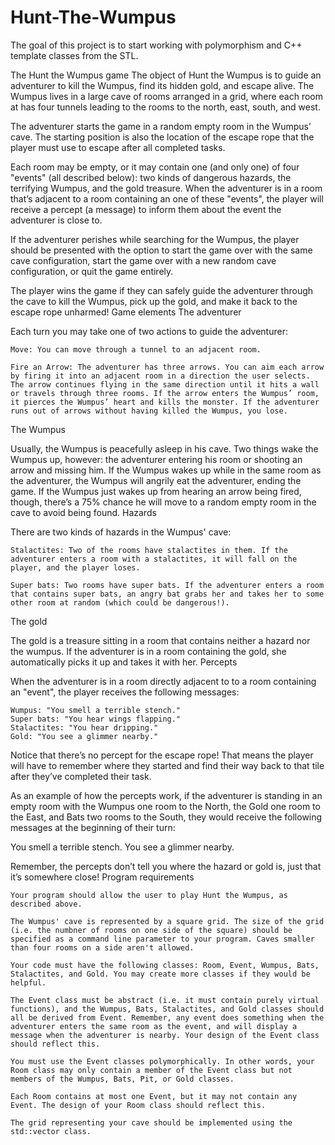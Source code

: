 # Hunt-The-Wumpus

The goal of this project is to start working with polymorphism and C++ template classes from the STL.

The Hunt the Wumpus game
The object of Hunt the Wumpus is to guide an adventurer to kill the Wumpus, find its hidden gold, and escape alive. The Wumpus lives in a large cave of rooms arranged in a grid, where each room at has four tunnels leading to the rooms to the north, east, south, and west.

The adventurer starts the game in a random empty room in the Wumpus’ cave. The starting position is also the location of the escape rope that the player must use to escape after all completed tasks.

Each room may be empty, or it may contain one (and only one) of four "events" (all described below): two kinds of dangerous hazards, the terrifying Wumpus, and the gold treasure. When the adventurer is in a room that’s adjacent to a room containing an one of these "events", the player will receive a percept (a message) to inform them about the event the adventurer is close to.

If the adventurer perishes while searching for the Wumpus, the player should be presented with the option to start the game over with the same cave configuration, start the game over with a new random cave configuration, or quit the game entirely.

The player wins the game if they can safely guide the adventurer through the cave to kill the Wumpus, pick up the gold, and make it back to the escape rope unharmed!
Game elements
The adventurer

Each turn you may take one of two actions to guide the adventurer:

    Move: You can move through a tunnel to an adjacent room.

    Fire an Arrow: The adventurer has three arrows. You can aim each arrow by firing it into an adjacent room in a direction the user selects. The arrow continues flying in the same direction until it hits a wall or travels through three rooms. If the arrow enters the Wumpus’ room, it pierces the Wumpus’ heart and kills the monster. If the adventurer runs out of arrows without having killed the Wumpus, you lose.

The Wumpus

Usually, the Wumpus is peacefully asleep in his cave. Two things wake the Wumpus up, however: the adventurer entering his room or shooting an arrow and missing him. If the Wumpus wakes up while in the same room as the adventurer, the Wumpus will angrily eat the adventurer, ending the game. If the Wumpus just wakes up from hearing an arrow being fired, though, there’s a 75% chance he will move to a random empty room in the cave to avoid being found.
Hazards

There are two kinds of hazards in the Wumpus' cave:

    Stalactites: Two of the rooms have stalactites in them. If the adventurer enters a room with a stalactites, it will fall on the player, and the player loses.

    Super bats: Two rooms have super bats. If the adventurer enters a room that contains super bats, an angry bat grabs her and takes her to some other room at random (which could be dangerous!).

The gold

The gold is a treasure sitting in a room that contains neither a hazard nor the wumpus. If the adventurer is in a room containing the gold, she automatically picks it up and takes it with her.
Percepts

When the adventurer is in a room directly adjacent to to a room containing an "event", the player receives the following messages:

    Wumpus: "You smell a terrible stench."
    Super bats: "You hear wings flapping."
    Stalactites: "You hear dripping."
    Gold: "You see a glimmer nearby."

Notice that there’s no percept for the escape rope! That means the player will have to remember where they started and find their way back to that tile after they’ve completed their task.

As an example of how the percepts work, if the adventurer is standing in an empty room with the Wumpus one room to the North, the Gold one room to the East, and Bats two rooms to the South, they would receive the following messages at the beginning of their turn:

You smell a terrible stench.
You see a glimmer nearby.

Remember, the percepts don’t tell you where the hazard or gold is, just that it’s somewhere close!
Program requirements

    Your program should allow the user to play Hunt the Wumpus, as described above.

    The Wumpus' cave is represented by a square grid. The size of the grid (i.e. the numbner of rooms on one side of the square) should be specified as a command line parameter to your program. Caves smaller than four rooms on a side aren't allowed.

    Your code must have the following classes: Room, Event, Wumpus, Bats, Stalactites, and Gold. You may create more classes if they would be helpful.

    The Event class must be abstract (i.e. it must contain purely virtual functions), and the Wumpus, Bats, Stalactites, and Gold classes should all be derived from Event. Remember, any event does something when the adventurer enters the same room as the event, and will display a message when the adventurer is nearby. Your design of the Event class should reflect this.

    You must use the Event classes polymorphically. In other words, your Room class may only contain a member of the Event class but not members of the Wumpus, Bats, Pit, or Gold classes.

    Each Room contains at most one Event, but it may not contain any Event. The design of your Room class should reflect this.

    The grid representing your cave should be implemented using the std::vector class.

